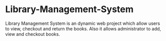 # Library-Management-System
Library Management System is an dynamic web project which allow users to view, checkout and return the books. Also it allows administrator to add, view and checkout books. 
